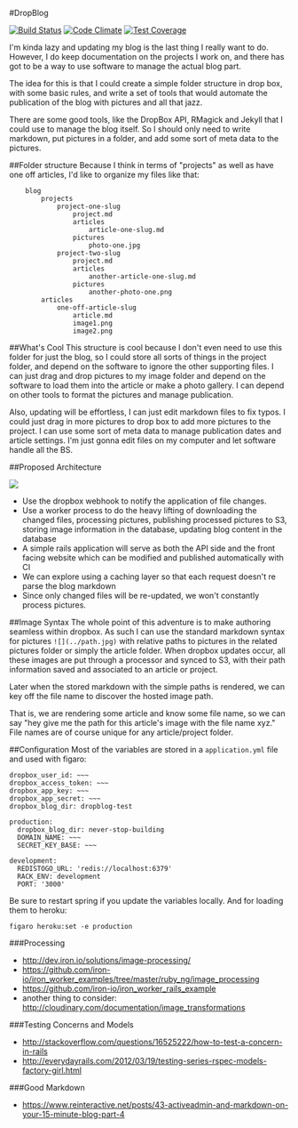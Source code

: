#DropBlog

[![Build Status](https://travis-ci.org/neverstopbuilding/dropblog.svg?branch=master)](https://travis-ci.org/neverstopbuilding/dropblog) [![Code Climate](https://codeclimate.com/github/neverstopbuilding/dropblog/badges/gpa.svg)](https://codeclimate.com/github/neverstopbuilding/dropblog) [![Test Coverage](https://codeclimate.com/github/neverstopbuilding/dropblog/badges/coverage.svg)](https://codeclimate.com/github/neverstopbuilding/dropblog)

I'm kinda lazy and updating my blog is the last thing I really want to do. However, I do keep documentation on the projects I work on, and there has got to be a way to use software to manage the actual blog part. 

The idea for this is that I could create a simple folder structure in drop box, with some basic rules, and write a set of tools that would automate the publication of the blog with pictures and all that jazz.

There are some good tools, like the DropBox API, RMagick and Jekyll that I could use to manage the blog itself. So I should only need to write markdown, put pictures in a folder, and add some sort of meta data to the pictures.

##Folder structure
Because I think in terms of "projects" as well as have one off articles, I'd like to organize my files like that:

```
    blog
        projects
            project-one-slug
                project.md
                articles
                    article-one-slug.md
                pictures
                    photo-one.jpg
            project-two-slug
                project.md
                articles
                    another-article-one-slug.md
                pictures
                    another-photo-one.png
        articles
            one-off-article-slug
                article.md
                image1.png
                image2.png
```


##What's Cool
This structure is cool because I don't even need to use this folder for just the blog, so I could store all sorts of things in the project folder, and depend on the software to ignore the other supporting files. I can just drag and drop pictures to my image folder and depend on the software to load them into the article or make a photo gallery. I can depend on other tools to format the pictures and manage publication. 

Also, updating will be effortless, I can just edit markdown files to fix typos. I could just drag in more pictures to drop box to add more pictures to the project. I can use some sort of meta data to manage publication dates and article settings. I'm just gonna edit files on my computer and let software handle all the BS.

##Proposed Architecture

<img src="https://docs.google.com/drawings/d/1_RW2Ro0tOObCKw6MndtMXYpX_LX6PVnoWZsoa1WI9Yw/pub?w=960&amp;h=720">

- Use the dropbox webhook to notify the application of file changes.
- Use a worker process to do the heavy lifting of downloading the changed files, processing pictures, publishing processed pictures to S3, storing image information in the database, updating blog content in the database
- A simple rails application will serve as both the API side and the front facing website which can be modified and published automatically with CI
- We can explore using a caching layer so that each request doesn't re parse the blog markdown
- Since only changed files will be re-updated, we won't constantly process pictures.

##Image Syntax
The whole point of this adventure is to make authoring seamless within dropbox. As such I can use the standard markdown syntax for pictures `![](../path.jpg)` with relative paths to pictures in the related pictures folder or simply the article folder. When dropbox updates occur, all these images are put through a processor and synced to S3, with their path information saved and associated to an article or project. 

Later when the stored markdown with the simple paths is rendered, we can key off the file name to discover the hosted image path.

That is, we are rendering some article and know some file name, so we can say "hey give me the path for this article's image with the file name xyz." File names are of course unique for any article/project folder.

##Configuration
Most of the variables are stored in a `application.yml` file and used with figaro:

```
dropbox_user_id: ~~~
dropbox_access_token: ~~~
dropbox_app_key: ~~~
dropbox_app_secret: ~~~
dropbox_blog_dir: dropblog-test

production:
  dropbox_blog_dir: never-stop-building
  DOMAIN_NAME: ~~~
  SECRET_KEY_BASE: ~~~

development:
  REDISTOGO_URL: 'redis://localhost:6379'
  RACK_ENV: development
  PORT: '3000'
```

Be sure to restart spring if you update the variables locally. And for loading them to heroku:

    figaro heroku:set -e production

###Processing

- http://dev.iron.io/solutions/image-processing/
- https://github.com/iron-io/iron_worker_examples/tree/master/ruby_ng/image_processing
- https://github.com/iron-io/iron_worker_rails_example
- another thing to consider: http://cloudinary.com/documentation/image_transformations

###Testing Concerns and Models
- http://stackoverflow.com/questions/16525222/how-to-test-a-concern-in-rails
- http://everydayrails.com/2012/03/19/testing-series-rspec-models-factory-girl.html

###Good Markdown 
- https://www.reinteractive.net/posts/43-activeadmin-and-markdown-on-your-15-minute-blog-part-4
